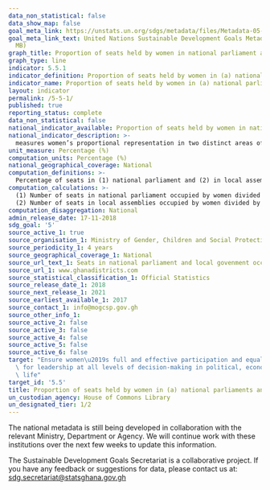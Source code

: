 ```yaml
---
data_non_statistical: false
data_show_map: false
goal_meta_link: https://unstats.un.org/sdgs/metadata/files/Metadata-05-05-01.pdf
goal_meta_link_text: United Nations Sustainable Development Goals Metadata (PDF 4.0
  MB)
graph_title: Proportion of seats held by women in national parliament and local governments
graph_type: line
indicator: 5.5.1
indicator_definition: Proportion of seats held by women in (a) national parliaments and (b) local governments
indicator_name: Proportion of seats held by women in (a) national parliaments and (b) local governments
layout: indicator
permalink: /5-5-1/
published: true
reporting_status: complete
data_non_statistical: false
national_indicator_available: Proportion of seats held by women in national parliaments and local governments
national_indicator_description: >-
  measures women’s proportional representation in two distinct areas of government: (1) national parliaments and (2) local government
unit_measure: Percentage (%)
computation_units: Percentage (%)
national_geographical_coverage: National
computation_definitions: >-
  Percentage of seats in (1) national parliament and (2) in local assemblies occupied by women
computation_calculations: >-
  (1) Number of seats in national parliament occupied by women divided by the total number of seats in national parliament and multiplied by 100
  (2) Number of seats in local assemblies occupied by women divided by the total number of seats in local assemblies and multiplied by 100
computation_disaggregation: National
admin_release_date: 17-11-2018
sdg_goal: '5'
source_active_1: true
source_organisation_1: Ministry of Gender, Children and Social Protection
source_periodicity_1: 4 years 
source_geographical_coverage_1: National
source_url_text_1: Seats in national parliament and local govenment occupied by women 
source_url_1: www.ghanadistricts.com
source_statistical_classification_1: Official Statistics
source_release_date_1: 2018
source_next_release_1: 2021
source_earliest_available_1: 2017
source_contact_1: info@mogcsp.gov.gh
source_other_info_1:
source_active_2: false
source_active_3: false
source_active_4: false
source_active_5: false
source_active_6: false
target: "Ensure women\u2019s full and effective participation and equal opportunities\
  \ for leadership at all levels of decision-making in political, economic and public\
  \ life"
target_id: '5.5'
title: Proportion of seats held by women in (a) national parliaments and (b) local governments
un_custodian_agency: House of Commons Library
un_designated_tier: 1/2
---
```

The national metadata is still being developed in collaboration with the relevant Ministry, Department or Agency. We will continue work with these institutions over the next few weeks to update this information.

The Sustainable Development Goals Secretariat is a collaborative project. If you have any feedback or suggestions for data, please contact us at: sdg.secretariat@statsghana.gov.gh
